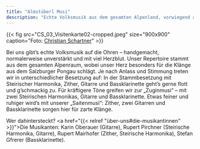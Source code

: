 ```yaml
---
title: "Almstüberl Musi"
description: "Echte Volksmusik aus dem gesamten Alpenland, vorwiegend aus dem Salzburger Pongau."
---
```


{{< fig src="CS_03_Visitenkarte02-cropped.jpeg" size="900x900" caption="Foto: [Christian Schartner](http://www.christian-schartner.at/)" >}}

<div class="lead">
Bei uns gibt’s echte Volksmusik auf die Ohren – handgemacht, normalerweise unverstärkt und mit viel Herzblut.
Unser Repertoire stammt aus dem gesamten Alpenraum, wobei unser Herz besonders für die Klänge aus dem Salzburger Pongau schlägt.
Je nach Anlass und Stimmung treten wir in unterschiedlicher Besetzung auf:
In der Stammbesetzung mit Steirischer Harmonika, Zither, Gitarre und Bassklarinette geht’s gerne flott und g’schmackig zu.
Für kräftigere Töne greifen wir zur „Zuginmusi“ – mit zwei Steirischen Harmonikas, Gitarre und Bassklarinette.
Etwas feiner und ruhiger wird’s mit unserer „Saitenmusi“: Zither, zwei Gitarren und Bassklarinette sorgen hier für zarte Klänge.

Wer dahintersteckt?
<a href="{{< relref "über-uns#die-musikantinnen" >}}">Die Musikanten</a>:
Karin Oberauer (Gitarre), Rupert Pirchner (Steirische Harmonika, Gitarre), Rupert Mairhofer (Zither, Steirische Harmonika), Stefan Gfrerer (Bassklarinette).
</div>